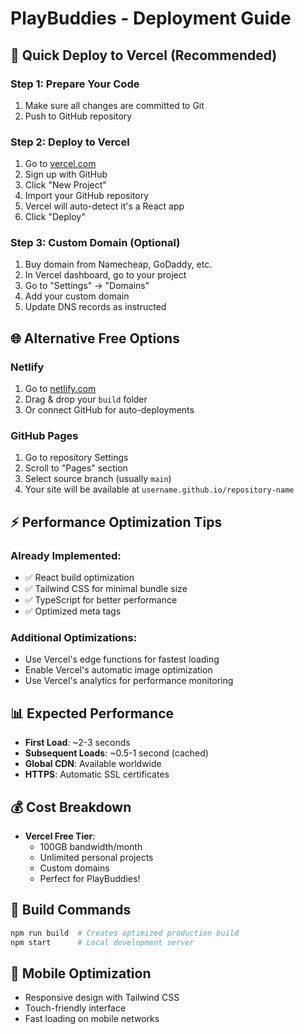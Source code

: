 # PlayBuddies - Deployment Guide

## 🚀 Quick Deploy to Vercel (Recommended)

### Step 1: Prepare Your Code
1. Make sure all changes are committed to Git
2. Push to GitHub repository

### Step 2: Deploy to Vercel
1. Go to [vercel.com](https://vercel.com)
2. Sign up with GitHub
3. Click "New Project"
4. Import your GitHub repository
5. Vercel will auto-detect it's a React app
6. Click "Deploy"

### Step 3: Custom Domain (Optional)
1. Buy domain from Namecheap, GoDaddy, etc.
2. In Vercel dashboard, go to your project
3. Go to "Settings" → "Domains"
4. Add your custom domain
5. Update DNS records as instructed

## 🌐 Alternative Free Options

### Netlify
1. Go to [netlify.com](https://netlify.com)
2. Drag & drop your `build` folder
3. Or connect GitHub for auto-deployments

### GitHub Pages
1. Go to repository Settings
2. Scroll to "Pages" section
3. Select source branch (usually `main`)
4. Your site will be available at `username.github.io/repository-name`

## ⚡ Performance Optimization Tips

### Already Implemented:
- ✅ React build optimization
- ✅ Tailwind CSS for minimal bundle size
- ✅ TypeScript for better performance
- ✅ Optimized meta tags

### Additional Optimizations:
- Use Vercel's edge functions for fastest loading
- Enable Vercel's automatic image optimization
- Use Vercel's analytics for performance monitoring

## 📊 Expected Performance
- **First Load**: ~2-3 seconds
- **Subsequent Loads**: ~0.5-1 second (cached)
- **Global CDN**: Available worldwide
- **HTTPS**: Automatic SSL certificates

## 💰 Cost Breakdown
- **Vercel Free Tier**: 
  - 100GB bandwidth/month
  - Unlimited personal projects
  - Custom domains
  - Perfect for PlayBuddies!

## 🔧 Build Commands
```bash
npm run build  # Creates optimized production build
npm start      # Local development server
```

## 📱 Mobile Optimization
- Responsive design with Tailwind CSS
- Touch-friendly interface
- Fast loading on mobile networks
